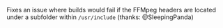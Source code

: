 Fixes an issue where builds would fail if the FFMpeg headers are located under a subfolder within `/usr/include` (thanks: @SleepingPanda)

